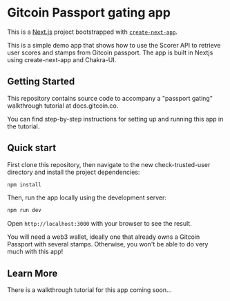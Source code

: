 # Gitcoin Passport gating app

This is a [Next.js](https://nextjs.org/) project bootstrapped with [`create-next-app`](https://github.com/vercel/next.js/tree/canary/packages/create-next-app).

This is a simple demo app that shows how to use the Scorer API to retrieve user scores and stamps from Gitcoin passport. The app is built in Nextjs using create-next-app and Chakra-UI.

## Getting Started

This repository contains source code to accompany a "passport gating" walkthrough tutorial at docs.gitcoin.co.

You can find step-by-step instructions for setting up and running this app in the tutorial.

## Quick start

First clone this repository, then navigate to the new check-trusted-user directory and install the project dependencies:

```sh
npm install
```

Then, run the app locally using the development server:

```sh
npm run dev
```

Open `http://localhost:3000` with your browser to see the result.

You will need a web3 wallet, ideally one that already owns a Gitcoin Passport with several stamps. Otherwise, you won't be able to do very much with this app!

## Learn More

There is a walkthrough tutorial for this app coming soon...
